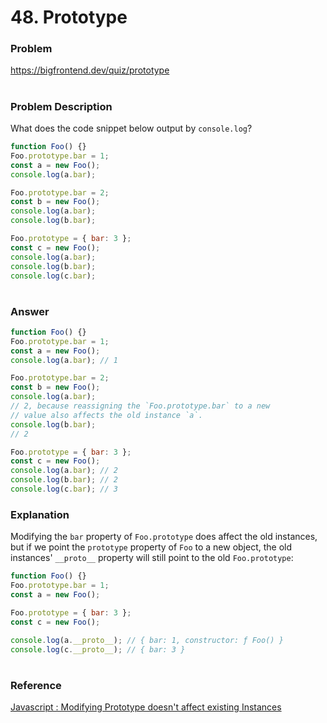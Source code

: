 # 48. Prototype

### Problem

https://bigfrontend.dev/quiz/prototype

#

### Problem Description

What does the code snippet below output by `console.log`?

```js
function Foo() {}
Foo.prototype.bar = 1;
const a = new Foo();
console.log(a.bar);

Foo.prototype.bar = 2;
const b = new Foo();
console.log(a.bar);
console.log(b.bar);

Foo.prototype = { bar: 3 };
const c = new Foo();
console.log(a.bar);
console.log(b.bar);
console.log(c.bar);
```

#

### Answer

```js
function Foo() {}
Foo.prototype.bar = 1;
const a = new Foo();
console.log(a.bar); // 1

Foo.prototype.bar = 2;
const b = new Foo();
console.log(a.bar);
// 2, because reassigning the `Foo.prototype.bar` to a new
// value also affects the old instance `a`.
console.log(b.bar);
// 2

Foo.prototype = { bar: 3 };
const c = new Foo();
console.log(a.bar); // 2
console.log(b.bar); // 2
console.log(c.bar); // 3
```

### Explanation

Modifying the `bar` property of `Foo.prototype` does affect the old instances, but if we point the `prototype` property of `Foo` to a new object, the old instances' `__proto__` property will still point to the old `Foo.prototype`:

```js
function Foo() {}
Foo.prototype.bar = 1;
const a = new Foo();

Foo.prototype = { bar: 3 };
const c = new Foo();

console.log(a.__proto__); // { bar: 1, constructor: ƒ Foo() }
console.log(c.__proto__); // { bar: 3 }
```

#

### Reference

[Javascript : Modifying Prototype doesn't affect existing Instances](https://stackoverflow.com/questions/43765005/javascript-modifying-prototype-doesnt-affect-existing-instances)

